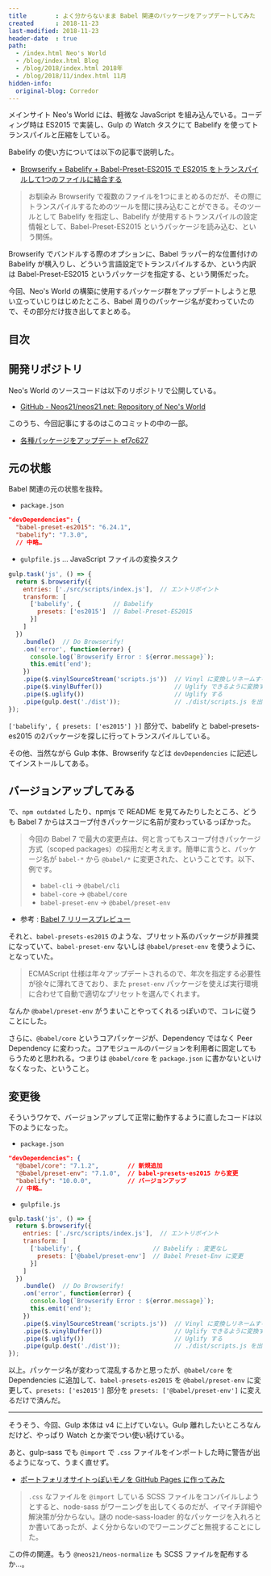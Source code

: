 ```yaml
---
title        : よく分からないまま Babel 関連のパッケージをアップデートしてみた
created      : 2018-11-23
last-modified: 2018-11-23
header-date  : true
path:
  - /index.html Neo's World
  - /blog/index.html Blog
  - /blog/2018/index.html 2018年
  - /blog/2018/11/index.html 11月
hidden-info:
  original-blog: Corredor
---
```


メインサイト Neo's World には、軽微な JavaScript を組み込んでいる。コーディング時は ES2015 で実装し、Gulp の Watch タスクにて Babelify を使ってトランスパイルと圧縮をしている。

Babelify の使い方については以下の記事で説明した。

- [Browserify + Babelify + Babel-Preset-ES2015 で ES2015 をトランスパイルして1つのファイルに結合する](/blog/2017/07/27-01.html)

> お馴染み Browserify で複数のファイルを1つにまとめるのだが、その際にトランスパイルするためのツールを間に挟み込むことができる。そのツールとして Babelify を指定し、Babelify が使用するトランスパイルの設定情報として、Babel-Preset-ES2015 というパッケージを読み込む、という関係。

Browserify でバンドルする際のオプションに、Babel ラッパー的な位置付けの Babelify が横入りし、どういう言語設定でトランスパイルするか、という内訳は Babel-Preset-ES2015 というパッケージを指定する、という関係だった。

今回、Neo's World の構築に使用するパッケージ群をアップデートしようと思い立っていじりはじめたところ、Babel 周りのパッケージ名が変わっていたので、その部分だけ抜き出してまとめる。

## 目次

## 開発リポジトリ

Neo's World のソースコードは以下のリポジトリで公開している。

- [GitHub - Neos21/neos21.net: Repository of Neo's World](https://github.com/Neos21/neos21.net)

このうち、今回記事にするのはこのコミットの中の一部。

- [各種パッケージをアップデート ef7c627](https://github.com/Neos21/neos21.net/commit/ef7c6276c24e661942980e785a8905729a2713a0)

## 元の状態

Babel 関連の元の状態を抜粋。

- `package.json`

```json
"devDependencies": {
  "babel-preset-es2015": "6.24.1",
  "babelify": "7.3.0",
  // 中略…
```

- `gulpfile.js` … JavaScript ファイルの変換タスク

```javascript
gulp.task('js', () => {
  return $.browserify({
    entries: ['./src/scripts/index.js'],  // エントリポイント
    transform: [
      ['babelify', {         // Babelify
        presets: ['es2015']  // Babel-Preset-ES2015
      }]
    ]
  })
    .bundle()  // Do Browserify!
    .on('error', function(error) {
      console.log(`Browserify Error : ${error.message}`);
      this.emit('end');
    })
    .pipe($.vinylSourceStream('scripts.js'))  // Vinyl に変換しリネームする
    .pipe($.vinylBuffer())                    // Uglify できるように変換する
    .pipe($.uglify())                         // Uglify する
    .pipe(gulp.dest('./dist'));               // ./dist/scripts.js を出力する
});
```

`['babelify', { presets: ['es2015'] }]` 部分で、babelify と babel-presets-es2015 の2パッケージを探しに行ってトランスパイルしている。

その他、当然ながら Gulp 本体、Browserify などは `devDependencies` に記述してインストールしてある。

## バージョンアップしてみる

で、`npm outdated` したり、npmjs で README を見てみたりしたところ、どうも Babel 7 からはスコープ付きパッケージに名前が変わっているっぽかった。

> 今回の Babel 7 で最大の変更点は、何と言ってもスコープ付きパッケージ方式（scoped packages）の採用だと考えます。簡単に言うと、パッケージ名が `babel-*` から `@babel/*` に変更された、ということです。以下、例です。
> 
> - `babel-cli` -> `@babel/cli`
> - `babel-core` -> `@babel/core`
> - `babel-preset-env` -> `@babel/preset-env`
- 参考 : [Babel 7 リリースプレビュー](https://qiita.com/ybiquitous/items/3e6fe8a252c6097186a6)

それと、`babel-presets-es2015` のような、プリセット系のパッケージが非推奨になっていて、`babel-preset-env` ないしは `@babel/preset-env` を使うように、となっていた。

> ECMAScript 仕様は年々アップデートされるので、年次を指定する必要性が徐々に薄れてきており、また `preset-env` パッケージを使えば実行環境に合わせて自動で適切なプリセットを選んでくれます。

なんか `@babel/preset-env` がうまいことやってくれるっぽいので、コレに従うことにした。

さらに、`@babel/core` というコアパッケージが、Dependency ではなく Peer Dependency に変わった。コアモジュールのバージョンを利用者に固定してもらうためと思われる。つまりは `@babel/core` を `package.json` に書かないといけなくなった、ということ。

## 変更後

そういうワケで、バージョンアップして正常に動作するように直したコードは以下のようになった。

- `package.json`

```json
"devDependencies": {
  "@babel/core": "7.1.2",        // 新規追加
  "@babel/preset-env": "7.1.0",  // babel-presets-es2015 から変更
  "babelify": "10.0.0",          // バージョンアップ
  // 中略…
```

- `gulpfile.js`

```javascript
gulp.task('js', () => {
  return $.browserify({
    entries: ['./src/scripts/index.js'],  // エントリポイント
    transform: [
      ['babelify', {                    // Babelify : 変更なし
        presets: ['@babel/preset-env']  // Babel Preset-Env に変更
      }]
    ]
  })
    .bundle()  // Do Browserify!
    .on('error', function(error) {
      console.log(`Browserify Error : ${error.message}`);
      this.emit('end');
    })
    .pipe($.vinylSourceStream('scripts.js'))  // Vinyl に変換しリネームする
    .pipe($.vinylBuffer())                    // Uglify できるように変換する
    .pipe($.uglify())                         // Uglify する
    .pipe(gulp.dest('./dist'));               // ./dist/scripts.js を出力する
});
```

以上。パッケージ名が変わって混乱するかと思ったが、`@babel/core` を Dependencies に追加して、`babel-presets-es2015` を `@babel/preset-env` に変更して、`presets: ['es2015']` 部分を `presets: ['@babel/preset-env']` に変えるだけで済んだ。

---

そうそう、今回、Gulp 本体は v4 に上げていない。Gulp 離れしたいところなんだけど、やっぱり Watch とか楽でつい使い続けている。

あと、gulp-sass でも `@import` で `.css` ファイルをインポートした時に警告が出るようになって、うまく直せず。

- [ポートフォリオサイトっぽいモノを GitHub Pages に作ってみた](/blog/2018/08/18-01.html)

> `.css` なファイルを `@import` している SCSS ファイルをコンパイルしようとすると、node-sass がワーニングを出してくるのだが、イマイチ詳細や解決策が分からない。謎の node-sass-loader 的なパッケージを入れろとか書いてあったが、よく分からないのでワーニングごと無視することにした。

この件の関連。もう `@neos21/neos-normalize` も SCSS ファイルを配布するか…。
